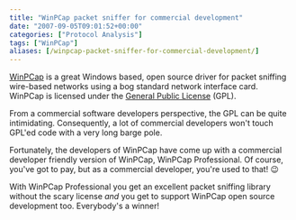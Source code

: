 ```yaml
---
title: "WinPCap packet sniffer for commercial development"
date: "2007-09-05T09:01:52+00:00"
categories: ["Protocol Analysis"]
tags: ["WinPCap"]
aliases: [/winpcap-packet-sniffer-for-commercial-development/]
---
```


[WinPCap](http://www.winpcap.org/) is a great Windows based, open source driver for packet sniffing wire-based networks using a bog standard network interface card. WinPCap is licensed under the [General Public License](http://www.gnu.org/copyleft/gpl.html) (GPL).

From a commercial software developers perspective, the GPL can be quite intimidating. Consequently, a lot of commercial developers won't touch GPL'ed code with a very long barge pole.

Fortunately, the developers of WinPCap have come up with a commercial developer friendly version of WinPCap, WinPCap Professional. Of course, you've got to pay, but as a commercial developer, you're used to that! :wink:

With WinPCap Professional you get an excellent packet sniffing library without the scary license <em>and</em> you get to support WinPCap open source development too. Everybody's a winner!
